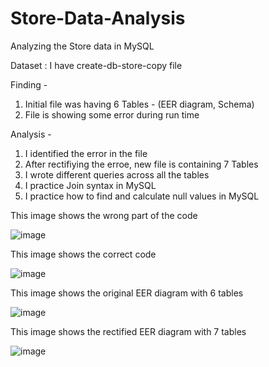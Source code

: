 # Store-Data-Analysis
Analyzing the Store data in MySQL

Dataset : I have create-db-store-copy file

Finding -
1. Initial file was having 6 Tables - (EER diagram, Schema)
2. File is showing some error during run time

Analysis -
1. I identified the error in the file
2. After rectifiying the erroe, new file is containing 7 Tables
3. I wrote different queries across all the tables
4. I practice Join syntax in MySQL
5. I practice how to find and calculate null values in MySQL

This image shows the wrong part of the code

![image](https://github.com/sapnakhandelwal/Store-Data-Analysis/assets/147053399/06c4480c-6ceb-41f7-9ba1-0f353c5a555d)

This image shows the correct code

![image](https://github.com/sapnakhandelwal/Store-Data-Analysis/assets/147053399/4cef0ebc-076c-41f8-8243-fd8007c052e3)

This image shows the original EER diagram with 6 tables

![image](https://github.com/sapnakhandelwal/Store-Data-Analysis/assets/147053399/9928e67b-7f59-498d-9406-9217f870c8df)

This image shows the rectified EER diagram with 7 tables

![image](https://github.com/sapnakhandelwal/Store-Data-Analysis/assets/147053399/395a3339-4b49-498a-89b1-13fb28ff88f9)


